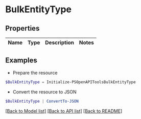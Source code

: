 # BulkEntityType
## Properties

Name | Type | Description | Notes
------------ | ------------- | ------------- | -------------

## Examples

- Prepare the resource
```powershell
$BulkEntityType = Initialize-PSOpenAPIToolsBulkEntityType 
```

- Convert the resource to JSON
```powershell
$BulkEntityType | ConvertTo-JSON
```

[[Back to Model list]](../README.md#documentation-for-models) [[Back to API list]](../README.md#documentation-for-api-endpoints) [[Back to README]](../README.md)

